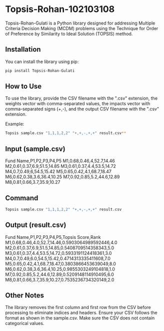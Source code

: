 # Topsis-Rohan-102103108

Topsis-Rohan-Gulati is a Python library designed for addressing Multiple Criteria Decision Making (MCDM) problems using the Technique for Order of Preference by Similarity to Ideal Solution (TOPSIS) method.

## Installation

You can install the library using pip:


```bash
pip install Topsis-Rohan-Gulati
``` 

## How to Use

To use the library, provide the CSV filename with the ".csv" extension, the weights vector with comma-separated values, the impacts vector with comma-separated signs (+,-), and the output CSV filename with the ".csv" extension.

Example:
```bash
Topsis sample.csv "1,1,1,2,2" "+,+,-,+,+" result.csv**
```

## Input (sample.csv)

Fund Name,P1,P2,P3,P4,P5
M1,0.68,0.46,4,52.7,14.46
M2,0.61,0.37,6.9,51.5,14.85
M3,0.61,0.37,4.4,53.5,14.72
M4,0.7,0.49,6,54.5,15.42
M5,0.65,0.42,4.1,68.7,18.47
M6,0.62,0.38,3.6,36.4,10.25
M7,0.92,0.85,5.2,44.6,12.89
M8,0.81,0.66,3.7,35.9,10.27

## Command

```bash
Topsis sample.csv "1,1,1,2,2" "+,+,-,+,+" result.csv

```

## Output (result.csv)

Fund Name,P1,P2,P3,P4,P5,Topsis Score,Rank
M1,0.68,0.46,4.0,52.7,14.46,0.5903064989592446,4.0
M2,0.61,0.37,6.9,51.5,14.85,0.5408709514358343,5.0
M3,0.61,0.37,4.4,53.5,14.72,0.5933191124418361,3.0
M4,0.7,0.49,6.0,54.5,15.42,0.4714313335411608,7.0
M5,0.65,0.42,4.1,68.7,18.47,0.3803866453639049,8.0
M6,0.62,0.38,3.6,36.4,10.25,0.9855303249104818,1.0
M7,0.92,0.85,5.2,44.6,12.89,0.5209148114910495,6.0
M8,0.81,0.66,3.7,35.9,10.27,0.7535236734320149,2.0

## Other Notes

The library removes the first column and first row from the CSV before processing to eliminate indices and headers. Ensure your CSV follows the format as shown in the sample.csv.
Make sure the CSV does not contain categorical values.


